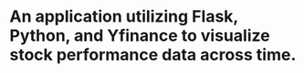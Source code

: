 # An application utilizing Flask, Python, and Yfinance to visualize stock performance data across time.
